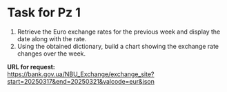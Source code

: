 # Task for Pz 1

1. Retrieve the Euro exchange rates for the previous week and display the date along with the rate.
2. Using the obtained dictionary, build a chart showing the exchange rate changes over the week.

**URL for request:**  
https://bank.gov.ua/NBU_Exchange/exchange_site?start=20250317&end=20250321&valcode=eur&json
